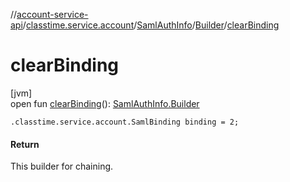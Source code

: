 //[account-service-api](../../../../index.md)/[classtime.service.account](../../index.md)/[SamlAuthInfo](../index.md)/[Builder](index.md)/[clearBinding](clear-binding.md)

# clearBinding

[jvm]\
open fun [clearBinding](clear-binding.md)(): [SamlAuthInfo.Builder](index.md)

`.classtime.service.account.SamlBinding binding = 2;`

#### Return

This builder for chaining.
